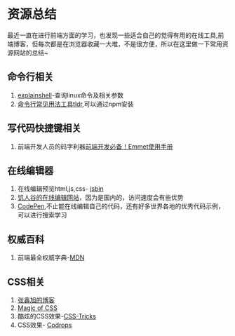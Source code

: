 # 资源总结
最近一直在进行前端方面的学习，也发现一些适合自己的觉得有用的在线工具,前端博客，但每次都是在浏览器收藏一大堆，不是很方便，所以在这里做一下常用资源网站的总结~
## 命令行相关
1. [explainshell](https://explainshell.com/explain)-查询linux命令及相关参数
2. [命令行常见用法工具tldr](https://github.com/tldr-pages/tldr#tldr),可以通过npm安装
## 写代码快捷键相关
1. 前端开发人员的码字利器[前端开发必备！Emmet使用手册](https://www.w3cplus.com/tools/emmet-cheat-sheet.html)
## 在线编辑器
1. 在线编辑预览html,js,css- [jsbin](http://jsbin.com/?html,output)
2. [饥人谷的在线编辑网站](http://js.jirengu.com/?html,output)，因为是国内的，访问速度会有些优势
3. [CodePen](https://codepen.io/),不止能在线编辑自己的代码，还有好多世界各地的优秀代码示例，可以进行搜索学习
## 权威百科
1. 前端最全权威字典-[MDN](https://developer.mozilla.org/zh-CN/)
## CSS相关
1. [张鑫旭的博客](http://www.zhangxinxu.com/wordpress/category/css/)
2. [Magic of CSS](http://adamschwartz.co/magic-of-css/)
3. 酷炫的CSS效果-[CSS-Tricks](https://css-tricks.com/snippets/css/)
4. CSS效果- [Codrops](https://tympanus.net/codrops/)
